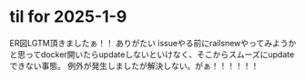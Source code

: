 # til for 2025-1-9

ER図LGTM頂きましたぁ！！
ありがたい
issueやる前にrailsnewやってみようかと思ってdocker開いたらupdateしないといけなく、そこからスムーズにupdateできない事態。
例外が発生しましたが解決しない。がぁ！！！！！！